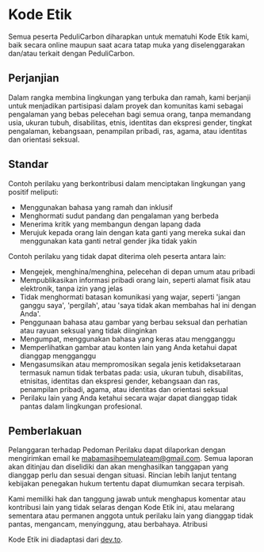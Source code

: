 
# Kode Etik

Semua peserta PeduliCarbon diharapkan untuk mematuhi Kode Etik kami, baik secara online maupun saat acara tatap muka yang diselenggarakan dan/atau terkait dengan PeduliCarbon.

## Perjanjian

Dalam rangka membina lingkungan yang terbuka dan ramah, kami berjanji untuk menjadikan partisipasi dalam proyek dan komunitas kami sebagai pengalaman yang bebas pelecehan bagi semua orang, tanpa memandang usia, ukuran tubuh, disabilitas, etnis, identitas dan ekspresi gender, tingkat pengalaman, kebangsaan, penampilan pribadi, ras, agama, atau identitas dan orientasi seksual.

## Standar

Contoh perilaku yang berkontribusi dalam menciptakan lingkungan yang positif meliputi:

* Menggunakan bahasa yang ramah dan inklusif
* Menghormati sudut pandang dan pengalaman yang berbeda
* Menerima kritik yang membangun dengan lapang dada
* Merujuk kepada orang lain dengan kata ganti yang mereka sukai dan menggunakan kata ganti netral gender jika tidak yakin

Contoh perilaku yang tidak dapat diterima oleh peserta antara lain:

* Mengejek, menghina/menghina, pelecehan di depan umum atau pribadi
* Mempublikasikan informasi pribadi orang lain, seperti alamat fisik atau elektronik, tanpa izin yang jelas
* Tidak menghormati batasan komunikasi yang wajar, seperti 'jangan ganggu saya', 'pergilah', atau 'saya tidak akan membahas hal ini dengan Anda'.
* Penggunaan bahasa atau gambar yang berbau seksual dan perhatian atau rayuan seksual yang tidak diinginkan
* Mengumpat, menggunakan bahasa yang keras atau mengganggu
* Memperlihatkan gambar atau konten lain yang Anda ketahui dapat dianggap mengganggu
* Mengasumsikan atau mempromosikan segala jenis ketidaksetaraan termasuk namun tidak terbatas pada: usia, ukuran tubuh, disabilitas, etnisitas, identitas dan ekspresi gender, kebangsaan dan ras, penampilan pribadi, agama, atau identitas dan orientasi seksual
* Perilaku lain yang Anda ketahui secara wajar dapat dianggap tidak pantas dalam lingkungan profesional.

## Pemberlakuan

Pelanggaran terhadap Pedoman Perilaku dapat dilaporkan dengan mengirimkan email ke [mabamasihpemulateam@gmail.com][email]. Semua laporan akan ditinjau dan diselidiki dan akan menghasilkan tanggapan yang dianggap perlu dan sesuai dengan situasi. Rincian lebih lanjut tentang kebijakan penegakan hukum tertentu dapat diumumkan secara terpisah.

Kami memiliki hak dan tanggung jawab untuk menghapus komentar atau kontribusi lain yang tidak selaras dengan Kode Etik ini, atau melarang sementara atau permanen anggota untuk perilaku lain yang dianggap tidak pantas, mengancam, menyinggung, atau berbahaya.
Atribusi

Kode Etik ini diadaptasi dari [dev.to][devto].


[email]: mailto:mabamasihpemula@gmail.com
[devto]: https://dev.to/code-of-conduct
